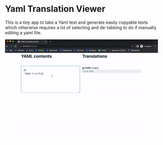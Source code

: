 # Yaml Translation Viewer

This is a tiny app to take a Yaml text and generate easily copyable texts which otherwise requires a lot of selecting and de-tabbing to do if manually editing a yaml file.

![Example usage](usage.gif)